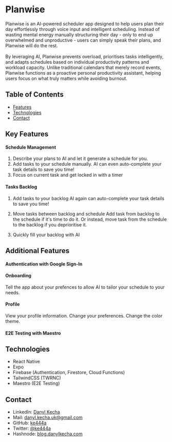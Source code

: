 # Planwise

Planwise is an AI-powered scheduler app designed to help users plan their day effortlessly through voice input and intelligent scheduling. Instead of wasting mental energy manually structuring their day - only to end up overwhelmed and unproductive - users can simply speak their plans, and Planwise will do the rest.
<br /><br />
By leveraging AI, Planwise prevents overload, prioritises tasks intelligently, and adapts schedules based on individual productivity patterns and workload capacity. Unlike traditional calendars that merely record events, Planwise functions as a proactive personal productivity assistant, helping users focus on what truly matters while avoiding burnout.

## Table of Contents
-   [Features](#features)
-   [Technologies](#technologies)
-   [Contact](#contact)

## Key Features

#### Schedule Management
1. Describe your plans to AI and let it generate a schedule for you.
2. Add tasks to your schedule manually.
AI can even auto-complete your task details to save you time!
3. Focus on current task and get locked in with a timer

#### Tasks Backlog
1. Add tasks to your backlog
AI again can auto-complete your task details to save you time!

2. Move tasks between backlog and schedule
Add task from backlog to the schedule if it's time to do it. Or instead, move task from the schedule to the backlog if you deprioritise it.
3. Quickly fill your backlog with AI

## Additional Features

#### Authentication with Google Sign-In

#### Onboarding
Tell the app about your prefences to allow AI to tailor your schedule to your needs.

#### Profile
View your profile information.
Change your preferences.
Change the color theme.

#### E2E Testing with Maestro


## Technologies
- React Native
- Expo
- Firebase (Authentication, Firestore, Cloud Functions)
- TailwindCSS (TWRNC)
- Maestro (E2E Testing)

## Contact

-   LinkedIn: [Danyl Kecha](https://www.linkedin.com/in/danylkecha/)
-   Mail: danyl.kecha.uk@gmail.com
-   GitHub: [ke444a](https://github.com/ke444a)
-   Twitter: [@ke444a](https://twitter.com/ke444a)
-   Hashnode: [blog.danylkecha.com](https://blog.danylkecha.com)
